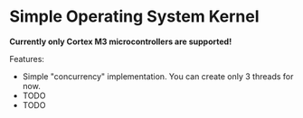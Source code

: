 # Simple Operating System Kernel 

**Currently only Cortex M3 microcontrollers are supported!**

Features:
* Simple "concurrency" implementation. You can create only 3 threads for now.
* TODO
* TODO
